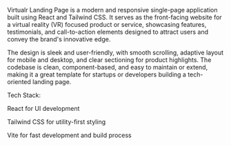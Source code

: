 Virtualr Landing Page is a modern and responsive single-page application built using React and Tailwind CSS. It serves as the front-facing website for a virtual reality (VR) focused product or service, showcasing features, testimonials, and call-to-action elements designed to attract users and convey the brand's innovative edge.

The design is sleek and user-friendly, with smooth scrolling, adaptive layout for mobile and desktop, and clear sectioning for product highlights. The codebase is clean, component-based, and easy to maintain or extend, making it a great template for startups or developers building a tech-oriented landing page.

Tech Stack:

React for UI development

Tailwind CSS for utility-first styling

Vite for fast development and build process
